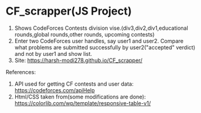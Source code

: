# CF_scrapper(JS Project)
1) Shows CodeForces Contests division vise.(div3,div2,div1,educational rounds,global rounds,other rounds, upcoming contests)
2) Enter two CodeForces user handles, say user1 and user2. Compare what problems are submitted successfully by user2("accepted" verdict) and not by user1 
and show list. 
3) Site: https://harsh-modi278.github.io/CF_scrapper/

References:
1) API used for getting CF contests and user data: https://codeforces.com/apiHelp
2) Html/CSS taken from(some modifications are done): https://colorlib.com/wp/template/responsive-table-v1/
